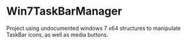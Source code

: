 # Win7TaskBarManager
Project using undocumented windows 7 x64 structures to manipulate TaskBar icons, as well as media buttons.
